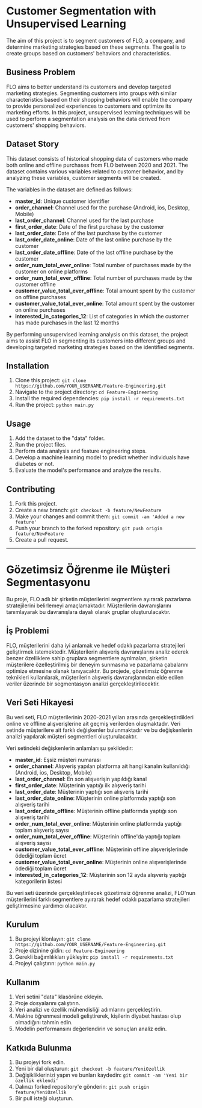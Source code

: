 
# Customer Segmentation with Unsupervised Learning

The aim of this project is to segment customers of FLO, a company, and determine marketing strategies based on these segments. The goal is to create groups based on customers' behaviors and characteristics.

## Business Problem

FLO aims to better understand its customers and develop targeted marketing strategies. Segmenting customers into groups with similar characteristics based on their shopping behaviors will enable the company to provide personalized experiences to customers and optimize its marketing efforts. In this project, unsupervised learning techniques will be used to perform a segmentation analysis on the data derived from customers' shopping behaviors.

## Dataset Story

This dataset consists of historical shopping data of customers who made both online and offline purchases from FLO between 2020 and 2021. The dataset contains various variables related to customer behavior, and by analyzing these variables, customer segments will be created. 

The variables in the dataset are defined as follows:

- **master_id**: Unique customer identifier
- **order_channel**: Channel used for the purchase (Android, ios, Desktop, Mobile)
- **last_order_channel**: Channel used for the last purchase
- **first_order_date**: Date of the first purchase by the customer
- **last_order_date**: Date of the last purchase by the customer
- **last_order_date_online**: Date of the last online purchase by the customer
- **last_order_date_offline**: Date of the last offline purchase by the customer
- **order_num_total_ever_online**: Total number of purchases made by the customer on online platforms
- **order_num_total_ever_offline**: Total number of purchases made by the customer offline
- **customer_value_total_ever_offline**: Total amount spent by the customer on offline purchases
- **customer_value_total_ever_online**: Total amount spent by the customer on online purchases
- **interested_in_categories_12**: List of categories in which the customer has made purchases in the last 12 months

By performing unsupervised learning analysis on this dataset, the project aims to assist FLO in segmenting its customers into different groups and developing targeted marketing strategies based on the identified segments.

## Installation

1. Clone this project: `git clone https://github.com/YOUR_USERNAME/Feature-Engineering.git`
2. Navigate to the project directory: `cd Feature-Engineering`
3. Install the required dependencies: `pip install -r requirements.txt`
4. Run the project: `python main.py`

## Usage

1. Add the dataset to the "data" folder.
2. Run the project files.
3. Perform data analysis and feature engineering steps.
4. Develop a machine learning model to predict whether individuals have diabetes or not.
5. Evaluate the model's performance and analyze the results.

## Contributing

1. Fork this project.
2. Create a new branch: `git checkout -b feature/NewFeature`
3. Make your changes and commit them: `git commit -am 'Added a new feature'`
4. Push your branch to the forked repository: `git push origin feature/NewFeature`
5. Create a pull request.



--------------------------------------------

# Gözetimsiz Öğrenme ile Müşteri Segmentasyonu

Bu proje, FLO adlı bir şirketin müşterilerini segmentlere ayırarak pazarlama stratejilerini belirlemeyi amaçlamaktadır. Müşterilerin davranışlarını tanımlayarak bu davranışlara dayalı olarak gruplar oluşturulacaktır.

## İş Problemi

FLO, müşterilerini daha iyi anlamak ve hedef odaklı pazarlama stratejileri geliştirmek istemektedir. Müşterilerin alışveriş davranışlarını analiz ederek benzer özelliklere sahip gruplara segmentlere ayrılmaları, şirketin müşterilere özelleştirilmiş bir deneyim sunmasına ve pazarlama çabalarını optimize etmesine olanak tanıyacaktır. Bu projede, gözetimsiz öğrenme teknikleri kullanılarak, müşterilerin alışveriş davranışlarından elde edilen veriler üzerinde bir segmentasyon analizi gerçekleştirilecektir.

## Veri Seti Hikayesi

Bu veri seti, FLO müşterilerinin 2020-2021 yılları arasında gerçekleştirdikleri online ve offline alışverişlerine ait geçmiş verilerden oluşmaktadır. Veri setinde müşterilere ait farklı değişkenler bulunmaktadır ve bu değişkenlerin analizi yapılarak müşteri segmentleri oluşturulacaktır.

Veri setindeki değişkenlerin anlamları şu şekildedir:

- **master_id**: Eşsiz müşteri numarası
- **order_channel**: Alışveriş yapılan platforma ait hangi kanalın kullanıldığı (Android, ios, Desktop, Mobile)
- **last_order_channel**: En son alışverişin yapıldığı kanal
- **first_order_date**: Müşterinin yaptığı ilk alışveriş tarihi
- **last_order_date**: Müşterinin yaptığı son alışveriş tarihi
- **last_order_date_online**: Müşterinin online platformda yaptığı son alışveriş tarihi
- **last_order_date_offline**: Müşterinin offline platformda yaptığı son alışveriş tarihi
- **order_num_total_ever_online**: Müşterinin online platformda yaptığı toplam alışveriş sayısı
- **order_num_total_ever_offline**: Müşterinin offline'da yaptığı toplam alışveriş sayısı
- **customer_value_total_ever_offline**: Müşterinin offline alışverişlerinde ödediği toplam ücret
- **customer_value_total_ever_online**: Müşterinin online alışverişlerinde ödediği toplam ücret
- **interested_in_categories_12**: Müşterinin son 12 ayda alışveriş yaptığı kategorilerin listesi

Bu veri seti üzerinde gerçekleştirilecek gözetimsiz öğrenme analizi, FLO'nun müşterilerini farklı segmentlere ayırarak hedef odaklı pazarlama stratejileri geliştirmesine yardımcı olacaktır.

## Kurulum

1. Bu projeyi klonlayın: `git clone https://github.com/YOUR_USERNAME/Feature-Engineering.git`
2. Proje dizinine gidin: `cd Feature-Engineering`
3. Gerekli bağımlılıkları yükleyin: `pip install -r requirements.txt`
4. Projeyi çalıştırın: `python main.py`

## Kullanım

1. Veri setini "data" klasörüne ekleyin.
2. Proje dosyalarını çalıştırın.
3. Veri analizi ve özellik mühendisliği adımlarını gerçekleştirin.
4. Makine öğrenmesi modeli geliştirerek, kişilerin diyabet hastası olup olmadığını tahmin edin.
5. Modelin performansını değerlendirin ve sonuçları analiz edin.

## Katkıda Bulunma

1. Bu projeyi fork edin.
2. Yeni bir dal oluşturun: `git checkout -b feature/YeniOzellik`
3. Değişikliklerinizi yapın ve bunları kaydedin: `git commit -am 'Yeni bir özellik eklendi'`
4. Dalınızı forked repository'e gönderin: `git push origin feature/YeniOzellik`
5. Bir pull isteği oluşturun.




